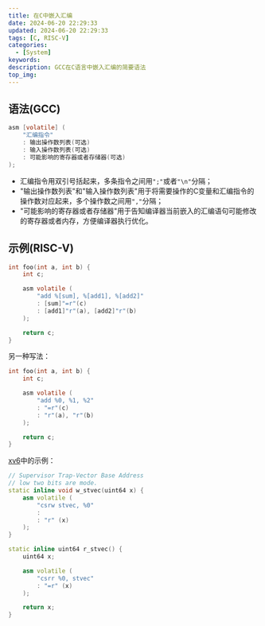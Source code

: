 ```yaml
---
title: 在C中嵌入汇编
date: 2024-06-20 22:29:33
updated: 2024-06-20 22:29:33
tags: [C, RISC-V]
categories:
  - [System]
keywords:
description: GCC在C语言中嵌入汇编的简要语法
top_img:
---
```


## 语法(GCC)

```C
asm [volatile] (
    "汇编指令"
    : 输出操作数列表(可选)
    : 输入操作数列表(可选)
    : 可能影响的寄存器或者存储器(可选)
);
```

- 汇编指令用双引号括起来，多条指令之间用`";"`或者`"\n"`分隔；
- "输出操作数列表"和"输入操作数列表"用于将需要操作的C变量和汇编指令的操作数对应起来，多个操作数之间用`","`分隔；
- "可能影响的寄存器或者存储器"用于告知编译器当前嵌入的汇编语句可能修改的寄存器或者内存，方便编译器执行优化。

## 示例(RISC-V)

```C
int foo(int a, int b) {
    int c;

    asm volatile (
        "add %[sum], %[add1], %[add2]"
        : [sum]"=r"(c)
        : [add1]"r"(a), [add2]"r"(b)
    );

    return c;
}
```

另一种写法：

```C
int foo(int a, int b) {
    int c;

    asm volatile (
        "add %0, %1, %2"
        : "=r"(c)
        : "r"(a), "r"(b)
    );

    return c;
}
```

[xv6](https://github.com/mit-pdos/xv6-riscv/blob/riscv/kernel/riscv.h)中的示例：

```C++
// Supervisor Trap-Vector Base Address
// low two bits are mode.
static inline void w_stvec(uint64 x) {
    asm volatile (
        "csrw stvec, %0"
        :
        : "r" (x)
    );
}

static inline uint64 r_stvec() {
    uint64 x;

    asm volatile (
        "csrr %0, stvec"
        : "=r" (x)
    );

    return x;
}
```
